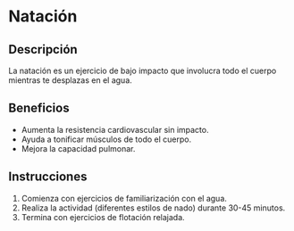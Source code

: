# Natación

## Descripción  
La natación es un ejercicio de bajo impacto que involucra todo el cuerpo mientras te desplazas en el agua.

## Beneficios  
- Aumenta la resistencia cardiovascular sin impacto.  
- Ayuda a tonificar músculos de todo el cuerpo.  
- Mejora la capacidad pulmonar.  

## Instrucciones  
1. Comienza con ejercicios de familiarización con el agua.  
2. Realiza la actividad (diferentes estilos de nado) durante 30-45 minutos.  
3. Termina con ejercicios de flotación relajada.  

